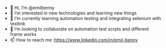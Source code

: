 - 👋 Hi, I’m @emilbenny
- 👀 I’m interested in new technologies and learning new things
- 🌱 I’m currently learning automation testing and integrating selenium with testlink
- 💞️ I’m looking to collaborate on automation test scrpts and different frame works
- 📫 How to reach me :https://www.linkedin.com/in/emil-benny

<!---
emilbenny/emilbenny is a ✨ special ✨ repository because its `README.md` (this file) appears on your GitHub profile.
You can click the Preview link to take a look at your changes.
--->
